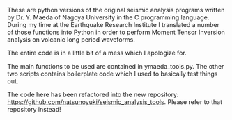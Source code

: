 These are python versions of the original seismic analysis programs written by Dr. Y. Maeda of Nagoya University in the C programming language. During my time at the Earthquake Research Institute I translated a number of those functions into Python in order to perform Moment Tensor Inversion analysis on volcanic long period waveforms.

The entire code is in a little bit of a mess which I apologize for.

The main functions to be used are contained in ymaeda_tools.py. The other two scripts contains boilerplate code which I used to basically test things out.

The code here has been refactored into the new repository: https://github.com/natsunoyuki/seismic_analysis_tools. Please refer to that repository instead!

